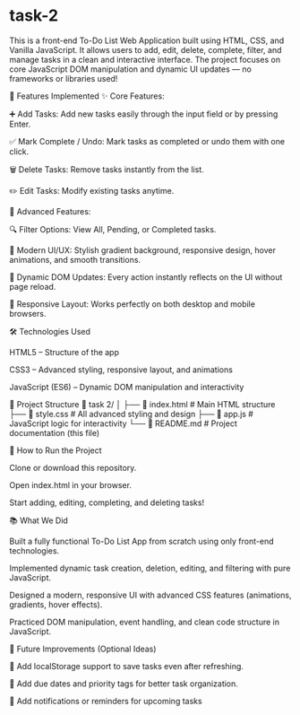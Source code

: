 # task-2
This is a front-end To-Do List Web Application built using HTML, CSS, and Vanilla JavaScript.
It allows users to add, edit, delete, complete, filter, and manage tasks in a clean and interactive interface.
The project focuses on core JavaScript DOM manipulation and dynamic UI updates — no frameworks or libraries used!

🚀 Features Implemented
✨ Core Features:

➕ Add Tasks: Add new tasks easily through the input field or by pressing Enter.

✅ Mark Complete / Undo: Mark tasks as completed or undo them with one click.

🗑️ Delete Tasks: Remove tasks instantly from the list.

✏️ Edit Tasks: Modify existing tasks anytime.

🔎 Advanced Features:

🔍 Filter Options: View All, Pending, or Completed tasks.

🎨 Modern UI/UX: Stylish gradient background, responsive design, hover animations, and smooth transitions.

🔁 Dynamic DOM Updates: Every action instantly reflects on the UI without page reload.

📱 Responsive Layout: Works perfectly on both desktop and mobile browsers.

🛠️ Technologies Used

HTML5 – Structure of the app

CSS3 – Advanced styling, responsive layout, and animations

JavaScript (ES6) – Dynamic DOM manipulation and interactivity

📂 Project Structure
📁 task 2/
│
├── 📄 index.html     # Main HTML structure
├── 📄 style.css      # All advanced styling and design
├── 📄 app.js         # JavaScript logic for interactivity
└── 📄 README.md      # Project documentation (this file)

🧪 How to Run the Project

Clone or download this repository.

Open index.html in your browser.

Start adding, editing, completing, and deleting tasks!

📚 What We Did

Built a fully functional To-Do List App from scratch using only front-end technologies.

Implemented dynamic task creation, deletion, editing, and filtering with pure JavaScript.

Designed a modern, responsive UI with advanced CSS features (animations, gradients, hover effects).

Practiced DOM manipulation, event handling, and clean code structure in JavaScript.

🌟 Future Improvements (Optional Ideas)

💾 Add localStorage support to save tasks even after refreshing.

📅 Add due dates and priority tags for better task organization.

🔔 Add notifications or reminders for upcoming tasks
